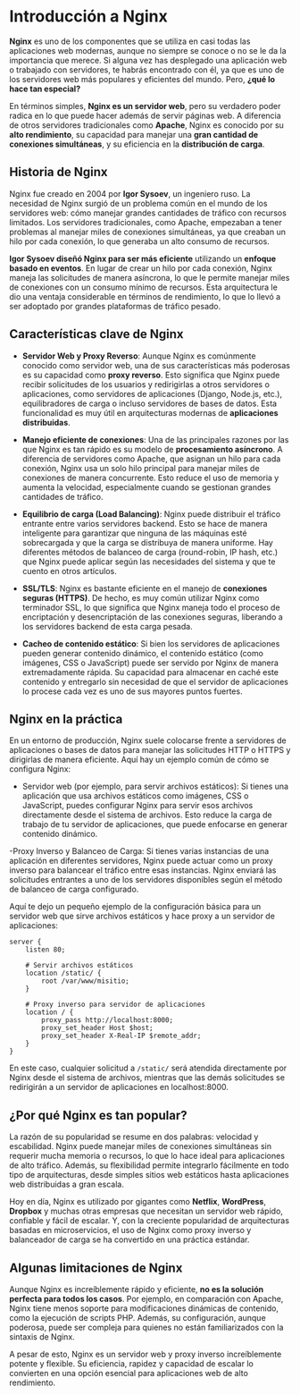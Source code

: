 # Introducción a Nginx

<!-- author: Néstor Jimeno -->
<!-- date: 2025-03-11 -->
<!-- tags: Nginx, Desarrollo de software, Servidores -->
<!-- language: spanish -->

**Nginx** es uno de los componentes que se utiliza en casi todas las aplicaciones web modernas, aunque no siempre se conoce o no se le da la importancia que merece. Si alguna vez has desplegado una aplicación web o trabajado con servidores, te habrás encontrado con él, ya que es uno de los servidores web más populares y eficientes del mundo. Pero, **¿qué lo hace tan especial?**

En términos simples, **Nginx es un servidor web**, pero su verdadero poder radica en lo que puede hacer además de servir páginas web. A diferencia de otros servidores tradicionales como **Apache**, Nginx es conocido por su **alto rendimiento**, su capacidad para manejar una **gran cantidad de conexiones simultáneas**, y su eficiencia en la **distribución de carga**.

## Historia de Nginx

Nginx fue creado en 2004 por **Igor Sysoev**, un ingeniero ruso. La necesidad de Nginx surgió de un problema común en el mundo de los servidores web: cómo manejar grandes cantidades de tráfico con recursos limitados. Los servidores tradicionales, como Apache, empezaban a tener problemas al manejar miles de conexiones simultáneas, ya que creaban un hilo por cada conexión, lo que generaba un alto consumo de recursos.

**Igor Sysoev diseñó Nginx para ser más eficiente** utilizando un **enfoque basado en eventos**. En lugar de crear un hilo por cada conexión, Nginx maneja las solicitudes de manera asíncrona, lo que le permite manejar miles de conexiones con un consumo mínimo de recursos. Esta arquitectura le dio una ventaja considerable en términos de rendimiento, lo que lo llevó a ser adoptado por grandes plataformas de tráfico pesado.

## Características clave de Nginx

- **Servidor Web y Proxy Reverso**: Aunque Nginx es comúnmente conocido como servidor web, una de sus características más poderosas es su capacidad como **proxy reverso**. Esto significa que Nginx puede recibir solicitudes de los usuarios y redirigirlas a otros servidores o aplicaciones, como servidores de aplicaciones (Django, Node.js, etc.), equilibradores de carga o incluso servidores de bases de datos. Esta funcionalidad es muy útil en arquitecturas modernas de **aplicaciones distribuidas**.

- **Manejo eficiente de conexiones**: Una de las principales razones por las que Nginx es tan rápido es su modelo de **procesamiento asíncrono**. A diferencia de servidores como Apache, que asignan un hilo para cada conexión, Nginx usa un solo hilo principal para manejar miles de conexiones de manera concurrente. Esto reduce el uso de memoria y aumenta la velocidad, especialmente cuando se gestionan grandes cantidades de tráfico.

- **Equilibrio de carga (Load Balancing)**: Nginx puede distribuir el tráfico entrante entre varios servidores backend. Esto se hace de manera inteligente para garantizar que ninguna de las máquinas esté sobrecargada y que la carga se distribuya de manera uniforme. Hay diferentes métodos de balanceo de carga (round-robin, IP hash, etc.) que Nginx puede aplicar según las necesidades del sistema y que te cuento en otros artículos.

- **SSL/TLS**: Nginx es bastante eficiente en el manejo de **conexiones seguras (HTTPS)**. De hecho, es muy común utilizar Nginx como terminador SSL, lo que significa que Nginx maneja todo el proceso de encriptación y desencriptación de las conexiones seguras, liberando a los servidores backend de esta carga pesada.

- **Cacheo de contenido estático**: Si bien los servidores de aplicaciones pueden generar contenido dinámico, el contenido estático (como imágenes, CSS o JavaScript) puede ser servido por Nginx de manera extremadamente rápida. Su capacidad para almacenar en caché este contenido y entregarlo sin necesidad de que el servidor de aplicaciones lo procese cada vez es uno de sus mayores puntos fuertes.

## Nginx en la práctica

En un entorno de producción, Nginx suele colocarse frente a servidores de aplicaciones o bases de datos para manejar las solicitudes HTTP o HTTPS y dirigirlas de manera eficiente. Aquí hay un ejemplo común de cómo se configura Nginx:

- Servidor web (por ejemplo, para servir archivos estáticos): Si tienes una aplicación que usa archivos estáticos como imágenes, CSS o JavaScript, puedes configurar Nginx para servir esos archivos directamente desde el sistema de archivos. Esto reduce la carga de trabajo de tu servidor de aplicaciones, que puede enfocarse en generar contenido dinámico.

 -Proxy Inverso y Balanceo de Carga: Si tienes varias instancias de una aplicación en diferentes servidores, Nginx puede actuar como un proxy inverso para balancear el tráfico entre esas instancias. Nginx enviará las solicitudes entrantes a uno de los servidores disponibles según el método de balanceo de carga configurado.

Aquí te dejo un pequeño ejemplo de la configuración básica para un servidor web que sirve archivos estáticos y hace proxy a un servidor de aplicaciones:

```nginx
server {
    listen 80;
    
    # Servir archivos estáticos
    location /static/ {
        root /var/www/misitio;
    }

    # Proxy inverso para servidor de aplicaciones
    location / {
        proxy_pass http://localhost:8000;
        proxy_set_header Host $host;
        proxy_set_header X-Real-IP $remote_addr;
    }
}
```

En este caso, cualquier solicitud a ```/static/``` será atendida directamente por Nginx desde el sistema de archivos, mientras que las demás solicitudes se redirigirán a un servidor de aplicaciones en localhost:8000.

## ¿Por qué Nginx es tan popular?

La razón de su popularidad se resume en dos palabras: velocidad y escabilidad. Nginx puede manejar miles de conexiones simultáneas sin requerir mucha memoria o recursos, lo que lo hace ideal para aplicaciones de alto tráfico. Además, su flexibilidad permite integrarlo fácilmente en todo tipo de arquitecturas, desde simples sitios web estáticos hasta aplicaciones web distribuidas a gran escala.

Hoy en día, Nginx es utilizado por gigantes como **Netflix**, **WordPress**, **Dropbox** y muchas otras empresas que necesitan un servidor web rápido, confiable y fácil de escalar. Y, con la creciente popularidad de arquitecturas basadas en microservicios, el uso de Nginx como proxy inverso y balanceador de carga se ha convertido en una práctica estándar.

## Algunas limitaciones de Nginx

Aunque Nginx es increíblemente rápido y eficiente, **no es la solución perfecta para todos los casos**. Por ejemplo, en comparación con Apache, Nginx tiene menos soporte para modificaciones dinámicas de contenido, como la ejecución de scripts PHP. Además, su configuración, aunque poderosa, puede ser compleja para quienes no están familiarizados con la sintaxis de Nginx.

A pesar de esto, Nginx es un servidor web y proxy inverso increíblemente potente y flexible. Su eficiencia, rapidez y capacidad de escalar lo convierten en una opción esencial para aplicaciones web de alto rendimiento.